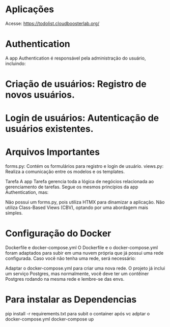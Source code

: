 # Aplicações
Acesse: https://todolist.cloudboosterlab.org/
# Authentication
A app Authentication é responsável pela administração do usuário, incluindo:

# Criação de usuários: Registro de novos usuários.
# Login de usuários: Autenticação de usuários existentes.


# Arquivos Importantes
forms.py: Contém os formulários para registro e login de usuário.
views.py: Realiza a comunicação entre os modelos e os templates.

Tarefa
A app Tarefa gerencia toda a lógica de negócios relacionada ao gerenciamento de tarefas. Segue os mesmos princípios da app Authentication, mas:

Não possui um forms.py, pois utiliza HTMX para dinamizar a aplicação.
Não utiliza Class-Based Views (CBV), optando por uma abordagem mais simples.

# Configuração do Docker
Dockerfile e docker-compose.yml
O Dockerfile e o docker-compose.yml foram adaptados para subir em uma nuvem própria que já possui uma rede configurada. Caso você não tenha uma rede, será necessário:

Adaptar o docker-compose.yml para criar uma nova rede.
O projeto já inclui um serviço Postgres, mas normalmente, você deve ter um contêiner Postgres rodando na mesma rede e lembre-se das envs.

# Para instalar as Dependencias
pip install -r requirements.txt
para subit o container após vc adptar o docker-compose.yml
docker-compose up
